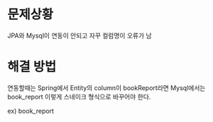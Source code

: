 # 문제상황
JPA와 Mysql이 연동이 안되고 자꾸 컬럼명이 오류가 남

# 해결 방법
연동할때는 Spring에서 Entity의 column이 bookReport라면 Mysql에서는 book_report 이렇게 스네이크 형식으로 바꾸어야 한다.

ex) book_report

